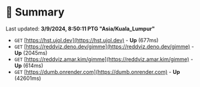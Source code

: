 # 📖 Summary
Last updated: **3/9/2024, 8:50:11 PTG "Asia/Kuala_Lumpur"**

- `GET` [https://hst.ujol.dev](https://hst.ujol.dev) - **Up** (677ms)
- `GET` [https://reddviz.deno.dev/gimme](https://reddviz.deno.dev/gimme) - **Up** (2045ms)
- `GET` [https://reddviz.amar.kim/gimme](https://reddviz.amar.kim/gimme) - **Up** (614ms)
- `GET` [https://dumb.onrender.com](https://dumb.onrender.com) - **Up** (42601ms)
